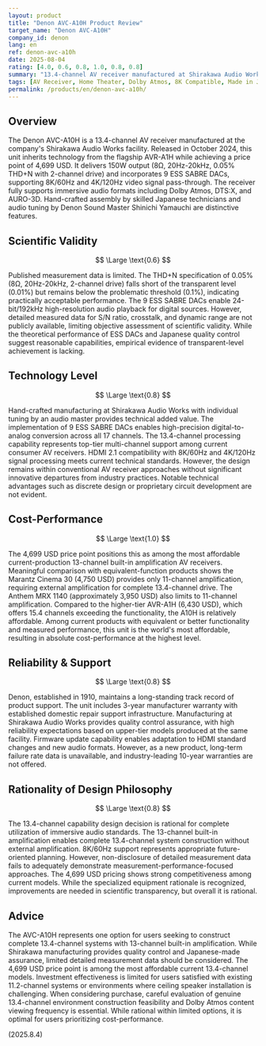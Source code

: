 ```yaml
---
layout: product
title: "Denon AVC-A10H Product Review"
target_name: "Denon AVC-A10H"
company_id: denon
lang: en
ref: denon-avc-a10h
date: 2025-08-04
rating: [4.0, 0.6, 0.8, 1.0, 0.8, 0.8]
summary: "13.4-channel AV receiver manufactured at Shirakawa Audio Works. Features 13-channel built-in amplification with limited measurement data but offers Japanese manufacturing quality."
tags: [AV Receiver, Home Theater, Dolby Atmos, 8K Compatible, Made in Japan]
permalink: /products/en/denon-avc-a10h/
---
```


## Overview

The Denon AVC-A10H is a 13.4-channel AV receiver manufactured at the company's Shirakawa Audio Works facility. Released in October 2024, this unit inherits technology from the flagship AVR-A1H while achieving a price point of 4,699 USD. It delivers 150W output (8Ω, 20Hz-20kHz, 0.05% THD+N with 2-channel drive) and incorporates 9 ESS SABRE DACs, supporting 8K/60Hz and 4K/120Hz video signal pass-through. The receiver fully supports immersive audio formats including Dolby Atmos, DTS:X, and AURO-3D. Hand-crafted assembly by skilled Japanese technicians and audio tuning by Denon Sound Master Shinichi Yamauchi are distinctive features.

## Scientific Validity

$$ \Large \text{0.6} $$

Published measurement data is limited. The THD+N specification of 0.05% (8Ω, 20Hz-20kHz, 2-channel drive) falls short of the transparent level (0.01%) but remains below the problematic threshold (0.1%), indicating practically acceptable performance. The 9 ESS SABRE DACs enable 24-bit/192kHz high-resolution audio playback for digital sources. However, detailed measured data for S/N ratio, crosstalk, and dynamic range are not publicly available, limiting objective assessment of scientific validity. While the theoretical performance of ESS DACs and Japanese quality control suggest reasonable capabilities, empirical evidence of transparent-level achievement is lacking.

## Technology Level

$$ \Large \text{0.8} $$

Hand-crafted manufacturing at Shirakawa Audio Works with individual tuning by an audio master provides technical added value. The implementation of 9 ESS SABRE DACs enables high-precision digital-to-analog conversion across all 17 channels. The 13.4-channel processing capability represents top-tier multi-channel support among current consumer AV receivers. HDMI 2.1 compatibility with 8K/60Hz and 4K/120Hz signal processing meets current technical standards. However, the design remains within conventional AV receiver approaches without significant innovative departures from industry practices. Notable technical advantages such as discrete design or proprietary circuit development are not evident.

## Cost-Performance

$$ \Large \text{1.0} $$

The 4,699 USD price point positions this as among the most affordable current-production 13-channel built-in amplification AV receivers. Meaningful comparison with equivalent-function products shows the Marantz Cinema 30 (4,750 USD) provides only 11-channel amplification, requiring external amplification for complete 13.4-channel drive. The Anthem MRX 1140 (approximately 3,950 USD) also limits to 11-channel amplification. Compared to the higher-tier AVR-A1H (6,430 USD), which offers 15.4 channels exceeding the functionality, the A10H is relatively affordable. Among current products with equivalent or better functionality and measured performance, this unit is the world's most affordable, resulting in absolute cost-performance at the highest level.

## Reliability & Support

$$ \Large \text{0.8} $$

Denon, established in 1910, maintains a long-standing track record of product support. The unit includes 3-year manufacturer warranty with established domestic repair support infrastructure. Manufacturing at Shirakawa Audio Works provides quality control assurance, with high reliability expectations based on upper-tier models produced at the same facility. Firmware update capability enables adaptation to HDMI standard changes and new audio formats. However, as a new product, long-term failure rate data is unavailable, and industry-leading 10-year warranties are not offered.

## Rationality of Design Philosophy

$$ \Large \text{0.8} $$

The 13.4-channel capability design decision is rational for complete utilization of immersive audio standards. The 13-channel built-in amplification enables complete 13.4-channel system construction without external amplification. 8K/60Hz support represents appropriate future-oriented planning. However, non-disclosure of detailed measurement data fails to adequately demonstrate measurement-performance-focused approaches. The 4,699 USD pricing shows strong competitiveness among current models. While the specialized equipment rationale is recognized, improvements are needed in scientific transparency, but overall it is rational.

## Advice

The AVC-A10H represents one option for users seeking to construct complete 13.4-channel systems with 13-channel built-in amplification. While Shirakawa manufacturing provides quality control and Japanese-made assurance, limited detailed measurement data should be considered. The 4,699 USD price point is among the most affordable current 13.4-channel models. Investment effectiveness is limited for users satisfied with existing 11.2-channel systems or environments where ceiling speaker installation is challenging. When considering purchase, careful evaluation of genuine 13.4-channel environment construction feasibility and Dolby Atmos content viewing frequency is essential. While rational within limited options, it is optimal for users prioritizing cost-performance.

(2025.8.4)
